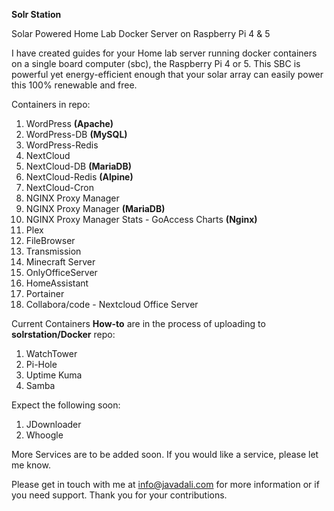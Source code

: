 **Solr Station**

Solar Powered Home Lab Docker Server on Raspberry Pi 4 & 5

I have created guides for your Home lab server running docker containers on a single board computer (sbc), the Raspberry Pi 4 or 5. This SBC is powerful yet energy-efficient enough that your solar array can easily power this 100% renewable and free. 

Containers in repo:
1.	WordPress **(Apache)**
2.	WordPress-DB **(MySQL)**
3.  WordPress-Redis
4.  NextCloud
5.	NextCloud-DB **(MariaDB)**
6.	NextCloud-Redis **(Alpine)**
7.  NextCloud-Cron
8.	NGINX Proxy Manager
9.	NGINX Proxy Manager **(MariaDB)**
10.	NGINX Proxy Manager Stats - GoAccess Charts **(Nginx)**
11.	Plex
12.	FileBrowser
13.	Transmission
14.	Minecraft Server
15.	OnlyOfficeServer
16. HomeAssistant
17. Portainer
18. Collabora/code - Nextcloud Office Server

Current Containers **How-to** are in the process of uploading to **solrstation/Docker** repo:
1.	WatchTower
2.	Pi-Hole
3.	Uptime Kuma
4.  Samba

Expect the following soon:
1.	JDownloader
2.	Whoogle

More Services are to be added soon. If you would like a service, please let me know.

Please get in touch with me at info@javadali.com for more information or if you need support. Thank you for your contributions. 
